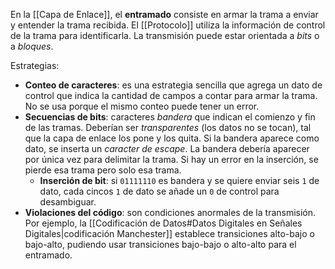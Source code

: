 En la [[Capa de Enlace]], el **entramado** consiste en armar la trama a enviar y entender la trama recibida. El [[Protocolo]] utiliza la información de control de la trama para identificarla. La transmisión puede estar orientada a *bits* o a *bloques*.

Estrategias:

- **Conteo de caracteres**: es una estrategia sencilla que agrega un dato de control que indica la cantidad de campos a contar para armar la trama. No se usa porque el mismo conteo puede tener un error.
- **Secuencias de bits**: caracteres *bandera* que indican el comienzo y fin de las tramas. Deberían ser *transparentes* (los datos no se tocan), tal que la capa de enlace los pone y los quita. Si la bandera aparece como dato, se inserta un *caracter de escape*. La bandera debería aparecer por única vez para delimitar la trama. Si hay un error en la inserción, se pierde esa trama pero solo esa trama.
	- **Inserción de bit**: si `01111110` es bandera y se quiere enviar seis `1` de dato, cada cincos `1` de dato se añade un `0` de control para desambiguar.
- **Violaciones del código**: son condiciones anormales de la transmisión. Por ejemplo, la [[Codificación de Datos#Datos Digitales en Señales Digitales|codificación Manchester]] establece transiciones alto-bajo o bajo-alto, pudiendo usar transiciones bajo-bajo o alto-alto para el entramado.
